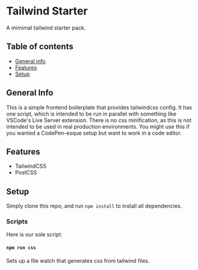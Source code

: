 # Tailwind Starter
A mimimal tailwind starter pack.

## Table of contents
* [General info](#general-info)
* [Features](#featuresinfo)
* [Setup](#setup)

## General Info
This is a simple frontend boilerplate that provides tailwindcss config. It has one script, which is intended to be run in parallel with something like VSCode's Live Server extension. There is no css minification, as this is not intended to be used in real production environments. You might use this if you wanted a CodePen-esque setup but want to work in a code editor.

## Features
* TailwindCSS
* PostCSS

## Setup
Simply clone this repo, and run `npm install` to install all dependencies.

### Scripts
Here is our sole script:

#### `npm run css`
Sets up a file watch that generates css from tailwind files.